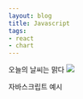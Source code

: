 ```yaml
---
layout: blog
title: Javascript
tags:
- react
- chart
---
```

오늘의 날씨는 맑다 ![](https://www.youtube.com/watch?v=xfb0mwoD_dc )

자바스크립트 예시